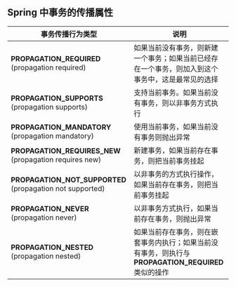 ## Spring 中事务的传播属性

事务传播行为类型|说明
--|--
**PROPAGATION_REQUIRED** (propagation required) | 如果当前没有事务，则新建一个事务；如果当前已经存在一个事务，则加入到这个事务中，这是最常见的选择 
**PROPAGATION_SUPPORTS** (propagation supports) | 支持当前事务。如果当前没有事务，则以非事务方式执行
**PROPAGATION_MANDATORY** (propagation mandatory) | 使用当前事务，如果当前没有事务则抛出异常
**PROPAGATION_REQUIRES_NEW** (propagation requires new) | 新建事务，如果当前存在事务，则把当前事务挂起
**PROPAGATION_NOT_SUPPORTED** (propagation not supported) | 以非事务的方式执行操作，如果当前存在事务，则把当前事务挂起
**PROPAGATION_NEVER** (propagation never) | 以非事务方式执行，如果当前存在事务，则抛出异常
**PROPAGATION_NESTED** (propagation nested) | 如果当前存在事务，则在嵌套事务内执行；如果当前没有事务，则执行与 **PROPAGATION_REQUIRED** 类似的操作
